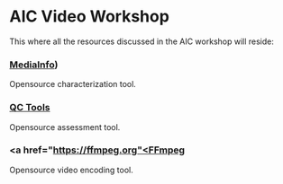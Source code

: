 # AIC Video Workshop
This where all the resources discussed in the AIC workshop will reside: 

### <a href="www.mediaarea.net">MediaInfo</a>) 
Opensource characterization tool.

### <a href="https://www.bavc.org/preserve-media/preservation-tools">QC Tools</a>
Opensource assessment tool.

### <a href="https://ffmpeg.org"<FFmpeg</a>
Opensource video encoding tool. 

